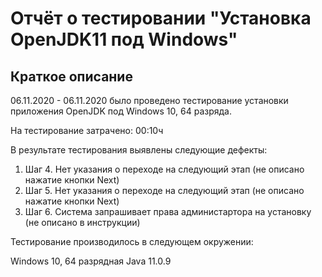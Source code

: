# Отчёт о тестировании "Установка OpenJDK11 под Windows"


## Краткое описание

06.11.2020 - 06.11.2020 было проведено тестирование установки приложения OpenJDK под Windows 10, 64 разряда.

На тестирование затрачено: 00:10ч

В результате тестирования выявлены следующие дефекты:

1. Шаг 4. Нет указания о переходе на следующий этап (не описано нажатие кнопки Next)
2. Шаг 5. Нет указания о переходе на следующий этап (не описано нажатие кнопки Next)
3. Шаг 6. Система запрашивает права администартора на установку (не описано в инструкции)


Тестирование производилось в следующем окружении:

Windows 10, 64 разрядная
Java 11.0.9